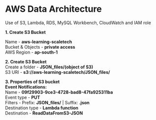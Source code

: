 
# AWS Data Architecture

Use of S3, Lambda, RDS, MySQL Workbench, CloudWatch and IAM role

**1. Create S3 Bucket**

Name - **aws-learning-scaletech**  
Bucket & Objects - **private access**  
AWS Region - **ap-south-1**  

**2. Create S3 Bucket**  
Create a folder - **JSON_files/(object of S3)**  
S3 URI - **s3://aws-learning-scaletech/JSON_files/**  

**3. Properties of S3 bucket**  
**Event Notifications:**  
Name - **09f29903-9ce3-4728-bad8-47fa925311ba**  
Event type - **PUT**  
Filters - Prefix: **JSON_files/** | Suffix: **.json**  
Destination type - **Lambda function**  
Destination - **ReadDataFromS3-JSON**


